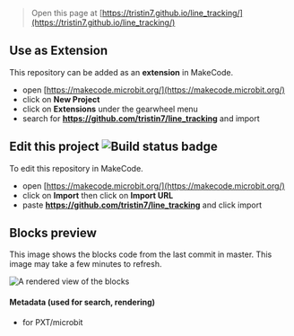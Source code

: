 
> Open this page at [https://tristin7.github.io/line_tracking/](https://tristin7.github.io/line_tracking/)

## Use as Extension

This repository can be added as an **extension** in MakeCode.

* open [https://makecode.microbit.org/](https://makecode.microbit.org/)
* click on **New Project**
* click on **Extensions** under the gearwheel menu
* search for **https://github.com/tristin7/line_tracking** and import

## Edit this project ![Build status badge](https://github.com/tristin7/line_tracking/workflows/MakeCode/badge.svg)

To edit this repository in MakeCode.

* open [https://makecode.microbit.org/](https://makecode.microbit.org/)
* click on **Import** then click on **Import URL**
* paste **https://github.com/tristin7/line_tracking** and click import

## Blocks preview

This image shows the blocks code from the last commit in master.
This image may take a few minutes to refresh.

![A rendered view of the blocks](https://github.com/tristin7/line_tracking/raw/master/.github/makecode/blocks.png)

#### Metadata (used for search, rendering)

* for PXT/microbit
<script src="https://makecode.com/gh-pages-embed.js"></script><script>makeCodeRender("{{ site.makecode.home_url }}", "{{ site.github.owner_name }}/{{ site.github.repository_name }}");</script>
